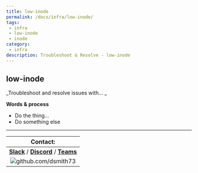 ```yaml
---
title: low-inode
permalink: /docs/infra/low-inode/
tags: 
 - infra
 - low-inode
 - inode
category:
 - infra
description: Troubleshoot & Resolve - low-inode  
---
```


## low-inode  

_Troubleshoot and resolve issues with... _  

**Words & process**  
  * Do the thing...  
  * Do something else  
  
  
  
---

| Contact: |
| :---------: |
| **[Slack](https://101101workspace.slack.com/archives/D012ESWSXHQ "dsmith73 on 101101 workspace")** / **[Discord](https://discord.gg/RmzVNzx)** / **[Teams](https://teams.microsoft.com/l/chat/0/0?users=dsmith73@gmail.com)** |
| ![github.com/dsmith73](https://avatars1.githubusercontent.com/u/44279121?s=60&u=7a933a33b51505f9d6435eeffae1c8156a47dc77&v=4 "github.com/dsmith73") |
